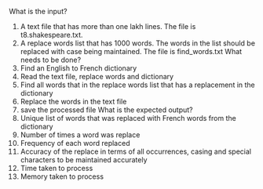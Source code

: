 What is the input?
1.	A text file that has more than one lakh lines. The file is t8.shakespeare.txt.
2.	A replace words list that has 1000 words. The words in the list should be replaced with case being maintained. The file is find_words.txt
What needs to be done?
1.	Find an English to French dictionary
2.	Read the text file, replace words and dictionary
3.	Find all words that in the replace words list that has a replacement in the dictionary
4.	Replace the words in the text file
5.	save the processed file
What is the expected output?
1.	Unique list of words that was replaced with French words from the dictionary
2.	Number of times a word was replace
3.	Frequency of each word replaced
4.	Accuracy of the replace in terms of all occurrences, casing and special characters to be maintained accurately
5.	Time taken to process
6.	Memory taken to process
